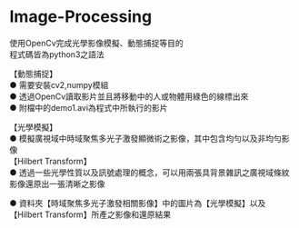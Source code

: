 # Image-Processing
使用OpenCv完成光學影像模擬、動態捕捉等目的 <br/>
程式碼皆為python3之語法

【動態捕捉】<br/>
● 需要安裝cv2,numpy模組 <br/>
● 透過OpenCv讀取影片並且將移動中的人或物體用綠色的線標出來 <br/>
● 附檔中的demo1.avi為程式中所執行的影片 <br/>



【光學模擬】<br/>
● 模擬廣視域中時域聚焦多光子激發顯微術之影像，其中包含均勻以及非均勻影像 <br/>
【Hilbert Transform】 <br/>
● 透過一些光學性質以及訊號處理的概念，可以用兩張具背景雜訊之廣視域條紋影像還原出一張清晰之影像 <br/>


● 資料夾【時域聚焦多光子激發相關影像】中的圖片為【光學模擬】以及【Hilbert Transform】所產之影像和還原結果 <br/>

